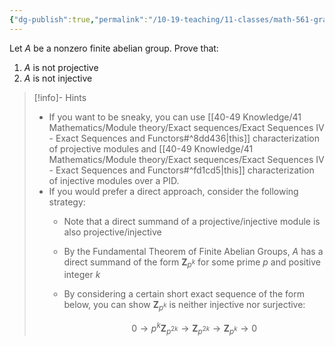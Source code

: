 ```yaml
---
{"dg-publish":true,"permalink":"/10-19-teaching/11-classes/math-561-graduate-algebra/exercises/finite-abelian-groups-are-neither-injective-nor-projective/","updated":"2025-10-24T07:31:39-07:00"}
---
```


Let $A$ be a nonzero finite abelian group. Prove that:
1. $A$ is not projective
2. $A$ is not injective

> [!info]- Hints
> - If you want to be sneaky, you can use [[40-49 Knowledge/41 Mathematics/Module theory/Exact sequences/Exact Sequences IV - Exact Sequences and Functors#^8dd436\|this]] characterization of projective modules and [[40-49 Knowledge/41 Mathematics/Module theory/Exact sequences/Exact Sequences IV - Exact Sequences and Functors#^fd1cd5\|this]] characterization of injective modules over a PID.
> - If you would prefer a direct approach, consider the following strategy:
> 	- Note that a direct summand of a projective/injective module is also projective/injective
> 	- By the Fundamental Theorem of Finite Abelian Groups, $A$ has a direct summand of the form $\textbf{Z}_{p^k}$ for some prime $p$ and positive integer $k$
> 	- By considering a certain short exact sequence of the form below, you can show $\textbf{Z}_{p^k}$ is neither injective nor surjective:
> 	  
> 	  $$0\to p^k\textbf{Z}_{p^{2k}}\to \textbf{Z}_{p^{2k}}\to \textbf{Z}_{p^k}\to 0$$

